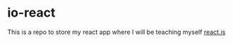 # io-react
This is a repo to store my react app where I will be teaching myself [react.js](https://react.dev/)